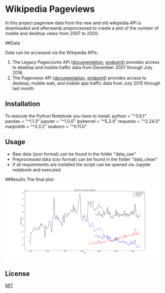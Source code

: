 # Wikipedia Pageviews

In this project pageview data from the new and old wikipedia API is downloaded and afterwards preprocessed to create a plot of  the number of mobile and desktop views from 2007 to 2020. 

##Data

Data can be accessed via the Wikipedia APIs:

1. The Legacy Pagecounts API ([documentation](https://wikitech.wikimedia.org/wiki/Analytics/AQS/Legacy_Pagecounts), [endpoint](https://wikimedia.org/api/rest_v1/#/Pagecounts_data_(legacy)/get_metrics_legacy_pagecounts_aggregate_project_access_site_granularity_start_end)) provides access to desktop and mobile traffic data from December 2007 through July 2016.
2. The Pageviews API ([documentation](https://wikitech.wikimedia.org/wiki/Analytics/AQS/Pageviews), [endpoint](https://wikimedia.org/api/rest_v1/#/Pageviews_data/get_metrics_pageviews_aggregate_project_access_agent_granularity_start_end)) provides access to desktop, mobile web, and mobile app traffic data from July 2015 through last month.

## Installation

To execute the Python Notebook you have to install:
python = "^3.6.1"
pandas = "^1.1.3"
jupyter = "^1.0.0"
ipykernel = "^5.3.4"
requests = "^2.24.0"
matplotlib = "^3.3.2"
seaborn = "^0.11.0"

## Usage

* Raw data (json format) can be found in the folder "data_raw"
* Preprocessed data (csv format) can be found in the folder "data_clean"
* If all requirements are installed the script can be opened via Jupyter notebook and executed.

##Results
The final plot:
![wiki.png](wiki.png)

## License
[MIT](https://choosealicense.com/licenses/mit/)
